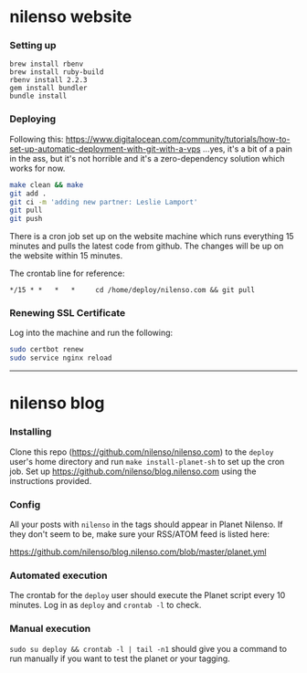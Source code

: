 # nilenso website

### Setting up

```
brew install rbenv
brew install ruby-build
rbenv install 2.2.3
gem install bundler
bundle install
```

### Deploying

Following this: https://www.digitalocean.com/community/tutorials/how-to-set-up-automatic-deployment-with-git-with-a-vps ...yes, it's a bit of a pain in the ass, but it's not horrible and it's a zero-dependency solution which works for now.

```sh
make clean && make
git add .
git ci -m 'adding new partner: Leslie Lamport'
git pull
git push
```

There is a cron job set up on the website machine which runs everything 15 minutes and pulls the latest code from github. The changes will be up on the website within 15 minutes.

The crontab line for reference:

```crontab
*/15 * *   *   *     cd /home/deploy/nilenso.com && git pull
```

### Renewing SSL Certificate

Log into the machine and run the following:

```sh
sudo certbot renew
sudo service nginx reload
```

---

# nilenso blog

### Installing

Clone this repo (https://github.com/nilenso/nilenso.com) to the `deploy` user's home directory and run `make install-planet-sh` to set up the cron job. Set up https://github.com/nilenso/blog.nilenso.com using the instructions provided.


### Config

All your posts with `nilenso` in the tags should appear in Planet Nilenso. If they don't seem to be, make sure your RSS/ATOM feed is listed here:

https://github.com/nilenso/blog.nilenso.com/blob/master/planet.yml


### Automated execution

The crontab for the `deploy` user should execute the Planet script every 10 minutes. Log in as `deploy` and `crontab -l` to check.


### Manual execution

`sudo su deploy && crontab -l | tail -n1` should give you a command to run manually if you want to test the planet or your tagging.
